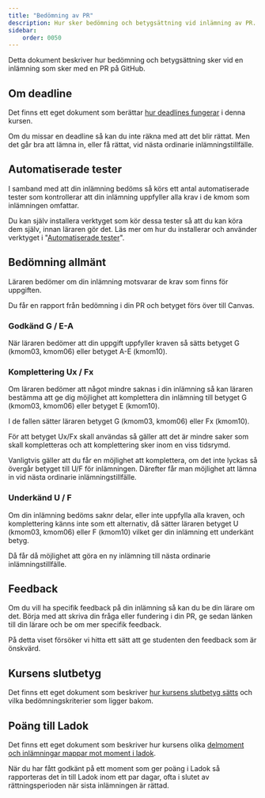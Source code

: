 ```yaml
---
title: "Bedömning av PR" 
description: Hur sker bedömning och betygsättning vid inlämning av PR.
sidebar:
    order: 0050
---
```


Detta dokument beskriver hur bedömning och betygsättning sker vid en inlämning som sker med en PR på GitHub.



## Om deadline

Det finns ett eget dokument som berättar [hur deadlines fungerar](/website/studieguide/deadline/) i denna kursen.

Om du missar en deadline så kan du inte räkna med att det blir rättat. Men det går bra att lämna in, eller få rättat, vid nästa ordinarie inlämningstillfälle.



## Automatiserade tester

I samband med att din inlämning bedöms så körs ett antal automatiserade tester som kontrollerar att din inlämning uppfyller alla krav i de kmom som inlämningen omfattar.

Du kan själv installera verktyget som kör dessa tester så att du kan köra dem själv, innan läraren gör det. Läs mer om hur du installerar och använder verktyget i "[Automatiserade tester](/website/laromaterial/instruktion/automatiserade-tester/)".



## Bedömning allmänt

Läraren bedömer om din inlämning motsvarar de krav som finns för uppgiften.

Du får en rapport från bedömning i din PR och betyget förs över till Canvas.



### Godkänd G / E-A

När läraren bedömer att din uppgift uppfyller kraven så sätts betyget G (kmom03, kmom06) eller betyget A-E (kmom10).



### Komplettering Ux / Fx

Om läraren bedömer att något mindre saknas i din inlämning så kan läraren bestämma att ge dig möjlighet att komplettera din inlämning till betyget G (kmom03, kmom06) eller betyget E (kmom10). 

I de fallen sätter läraren betyget G (kmom03, kmom06) eller Fx (kmom10).

För att betyget Ux/Fx skall användas så gäller att det är mindre saker som skall kompletteras och att komplettering sker inom en viss tidsrymd.

Vanligtvis gäller att du får en möjlighet att komplettera, om det inte lyckas så övergår betyget till U/F för inlämningen. Därefter får man möjlighet att lämna in vid nästa ordinarie inlämningstillfälle.



### Underkänd U / F

Om din inlämning bedöms saknr delar, eller inte uppfylla alla kraven, och komplettering känns inte som ett alternativ, då sätter läraren betyget U (kmom03, kmom06) eller F (kmom10) vilket ger din inlämning ett underkänt betyg.

Då får då möjlighet att göra en ny inlämning till nästa ordinarie inlämningstillfälle.



## Feedback

Om du vill ha specifik feedback på din inlämning så kan du be din lärare om det. Börja med att skriva din fråga eller fundering i din PR, ge sedan länken till din lärare och be om mer specifik feedback.

På detta viset försöker vi hitta ett sätt att ge studenten den feedback som är önskvärd.



## Kursens slutbetyg

Det finns ett eget dokument som beskriver [hur kursens slutbetyg sätts](https://bth-webtec.github.io/website/intro/bedomning-och-betygsattning/) och vilka bedömningskriterier som ligger bakom.



## Poäng till Ladok

Det finns ett eget dokument som beskriver hur kursens olika [delmoment och inlämningar mappar mot moment i ladok](/website/intro/ladok/).

När du har fått godkänt på ett moment som ger poäng i Ladok så rapporteras det in till Ladok inom ett par dagar, ofta i slutet av rättningsperioden när sista inlämningen är rättad.
